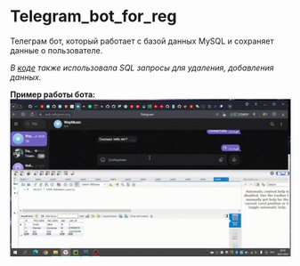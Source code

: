 # Telegram_bot_for_reg
Телеграм бот, который работает с базой данных MySQL и сохраняет данные о пользователе.

*В [коде](https://github.com/SvetlanaKhlobustova50809/Telegram_bot_for_reg/blob/main/Reg_bot.py) также использовала SQL запросы для удаления, добавления данных.*

**Пример работы бота:**
![](https://github.com/SvetlanaKhlobustova50809/Telegram_bot_for_reg/blob/main/Tel_bot_reg.gif)
